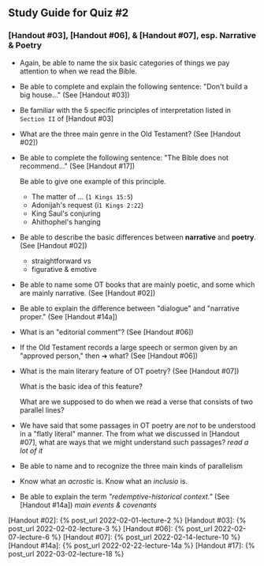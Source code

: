 ## Study Guide for Quiz #2

### [Handout #03], [Handout #06], & [Handout #07], esp. Narrative & Poetry

- Again, be able to name the six basic categories of things we pay attention to when we read the Bible.

- Be able to complete and explain the following sentence: "Don't build a big house…" (See [Handout #03])

- Be familiar with the 5 specific principles of interpretation listed in `Section II` of [Handout #03]

- What are the three main genre in the Old Testament? (See [Handout #02])

- Be able to complete the following sentence: "The Bible does not recommend…" (See [Handout #17])

  Be able to give one example of this principle.

  - The matter of … (`1 Kings 15:5`)
  - Adonijah's request (i`1 Kings 2:22`)
  - King Saul's conjuring
  - Ahithophel's hanging

- Be able to describe the basic differences between **narrative** and **poetry**. (See [Handout #02])

  - straightforward vs
  - figurative & emotive

- Be able to name some OT books that are mainly poetic, and some which are mainly narrative. (See [Handout #02])

- Be able to explain the difference between "dialogue" and "narrative proper." (See [Handout #14a])

- What is an "editorial comment"? (See [Handout #06])

- If the Old Testament records a large speech or sermon given by an "approved person," then ➜ what? (See [Handout #06])

- What is the main literary feature of OT poetry? (See [Handout #07])

  What is the basic idea of this feature?

  What are we supposed to do when we read a verse that consists of two parallel lines?

- We have said that some passages in OT poetry are _not_ to be understood in a "flatly literal" manner. The from what we discussed in [Handout #07], what are ways that we might understand such passages? _read a lot of it_

- Be able to name and to recognize the three main kinds of parallelism

- Know what an _acrostic_ is. Know what an _inclusio_ is.

- Be able to explain the term _"redemptive-historical context."_ (See [Handout #14a]) _main events & covenants_

[Handout #02]: {% post_url 2022-02-01-lecture-2 %}
[Handout #03]: {% post_url 2022-02-02-lecture-3 %}
[Handout #06]: {% post_url 2022-02-07-lecture-6 %}
[Handout #07]: {% post_url 2022-02-14-lecture-10 %}
[Handout #14a]: {% post_url 2022-02-22-lecture-14a %}
[Handout #17]: {% post_url 2022-03-02-lecture-18 %}